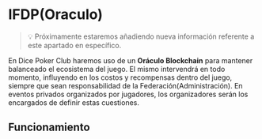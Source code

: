# IFDP(Oraculo)

> 💡 Próximamente estaremos añadiendo nueva información referente a este apartado en específico.

En Dice Poker Club haremos uso de un **Oráculo Blockchain** para mantener balanceado el ecosistema del juego. El mismo intervendrá en todo momento, influyendo en los costos y recompensas dentro del juego, siempre que sean responsabilidad de la Federación(Administración). En eventos privados organizados por jugadores, los organizadores serán los encargados de definir estas cuestiones.

## Funcionamiento
